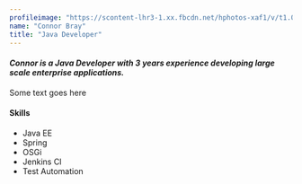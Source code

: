 ```yaml
---
profileimage: "https://scontent-lhr3-1.xx.fbcdn.net/hphotos-xaf1/v/t1.0-9/11988368_10153629492019931_2235198805476609961_n.jpg?oh=bb7509cb823e2fe2f39aa2d6395ef795&oe=57B1C998"
name: "Connor Bray"
title: "Java Developer"
---
```


#### *Connor is a Java Developer with 3 years experience developing large scale enterprise applications.*

Some text goes here

#### Skills
* Java EE
* Spring
* OSGi
* Jenkins CI
* Test Automation
